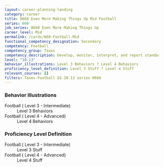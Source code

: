 ```yaml
---
layout: career-planning-landing
category: career
title: 0660 Even More Making Things Up Mid Football
series: 660
job_series: 0660 Even More Making Things Up
career_level: Mid
permalink: /cards/660-Football-Mid
functional_competency_designation: Secondary
competency: Football
competency_group: Taxes
competency_description: Develop, monitor, interpret, and report standardized processes/operations to ensure transparency and compliance with financial statutory, regulatory, and leadership guidance with the intent of promoting effectiveness and accountability.
level: "10-13"
behavior_illustrations: Level 3 Behaviors ? Level 4 Behaviors
proficiency_level_definition: Level 3 Stuff ? Level 4 Stuff
relevant_courses: []
filters: Taxes-Football GS-10-13 series-0660
---
```


<div class="desktop:grid-col-6 margin-y-205">
  <div class="border-top-05 bg-white padding-2 shadow-5 height-full members-hover border-1px border-gray-30 border-top-orange radius-lg">
    <h3>Behavior Illustrations</h3>
    <dl class="text-base"><dt>Football ( Level 3 - Intermediate)</dt><dd>Level 3 Behaviors</dd><dt>Football ( Level 4 - Advanced)</dt><dd>Level 4 Behaviors</dd></dl>
  </div>
</div>
<div class="desktop:grid-col-6 margin-y-205">
  <div class="border-top-05 bg-white padding-2 shadow-5 height-full members-hover border-1px border-gray-30 border-top-orange radius-lg">
    <h3>Proficiency Level Definition</h3>
    <dl class="text-base"><dt>Football ( Level 3 - Intermediate)</dt><dd>Level 3 Stuff</dd><dt>Football ( Level 4 - Advanced)</dt><dd>Level 4 Stuff</dd></dl>
  </div>
</div>